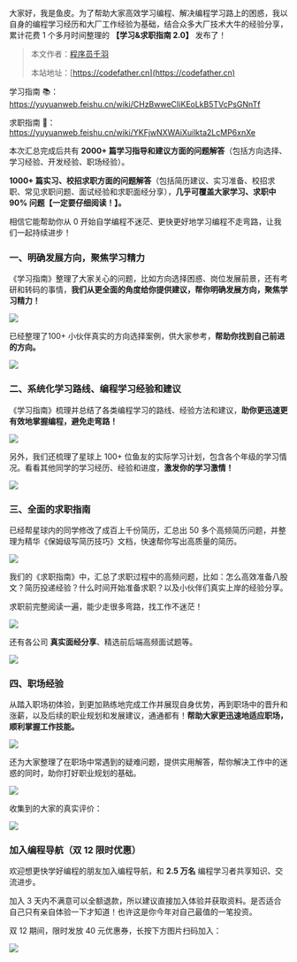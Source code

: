大家好，我是鱼皮。为了帮助大家高效学习编程、解决编程学习路上的困惑，我以自身的编程学习经历和大厂工作经验为基础，结合众多大厂技术大牛的经验分享，累计花费 1 个多月时间整理的 **【学习&求职指南 2.0】** 发布了！

> 本文作者：[程序员千羽](https://yuyuanweb.feishu.cn/wiki/Abldw5WkjidySxkKxU2cQdAtnah)
>
> 本站地址：[https://codefather.cn](https://codefather.cn)

学习指南 📚：https://yuyuanweb.feishu.cn/wiki/CHzBwweCIiKEoLkB5TVcPsGNnTf

求职指南 📄：https://yuyuanweb.feishu.cn/wiki/YKFjwNXWAiXuilkta2LcMP6xnXe



本次汇总完成后共有 **2000+ 篇学习指导和建议方面的问题解答**（包括方向选择、学习经验、开发经验、职场经验）。

**1000+ 篇实习、校招求职方面的问题解答**（包括简历建议、实习准备、校招求职、常见求职问题、面试经验和求职面经分享），**几乎可覆盖大家学习、求职中 90% 问题【一定要仔细阅读！】。**



相信它能帮助你从 0 开始自学编程不迷茫、更快更好地学习编程不走弯路，让我们一起持续进步！



### 一、明确发展方向，聚焦学习精力

《学习指南》整理了大家关心的问题，比如方向选择困惑、岗位发展前景，还有考研和转码的事情，**我们从更全面的角度给你提供建议，帮你明确发展方向，聚焦学习精力！**

![](https://pic.yupi.icu/1701770730198-79f54623-70ff-4515-b7aa-8eda51bc9710.png)



已经整理了100+ 小伙伴真实的方向选择案例，供大家参考，**帮助你找到自己前进的方向。**

![](https://pic.yupi.icu/1701770730118-f6f3b7b5-783a-4d2b-858e-efc857a7dfd7.png)



### 二、系统化学习路线、编程学习经验和建议

《学习指南》梳理并总结了各类编程学习的路线、经验方法和建议，**助你更迅速更有效地掌握编程，避免走弯路！**

![](https://pic.yupi.icu/1701770730180-0b0c1e03-411c-4da5-a59e-0b4e3526fe59.png)



另外，我们还梳理了星球上 100+ 位鱼友的实际学习计划，包含各个年级的学习情况。看看其他同学的学习经历、经验和进度，**激发你的学习激情！**

![](https://pic.yupi.icu/1701770730206-a4c18a25-26d1-467e-8236-296f60105025.png)



### 三、全面的求职指南

已经帮星球内的同学修改了成百上千份简历，汇总出 50 多个高频简历问题，并整理为精华《保姆级写简历技巧》文档，快速帮你写出高质量的简历。

![](https://pic.yupi.icu/1701770730168-45cd9f6b-4ded-497a-a68a-4d98af5d1562.png)



我们的《求职指南》中，汇总了求职过程中的高频问题，比如：怎么高效准备八股文？简历投递经验？什么时间开始准备求职？以及小伙伴们真实上岸的经验分享。

求职前完整阅读一遍，能少走很多弯路，找工作不迷茫！

![](https://pic.yupi.icu/1701770730732-dd916b32-3293-4d7b-83a6-cc159c074af0.png)



还有各公司 **真实面经分享**、精选前后端高频面试题等。

![](https://pic.yupi.icu/1701770730829-0a088af6-33fe-4cc4-9a96-e9eeb79d08c4.png)



### 四、职场经验

从踏入职场初体验，到更加熟练地完成工作并展现自身优势，再到职场中的晋升和涨薪，以及后续的职业规划和发展建议，通通都有！**帮助大家更迅速地适应职场，顺利掌握工作技能。**

![](https://pic.yupi.icu/1701770731055-99e4fec2-e6ea-4710-b2a3-f1c372750537.png)



还为大家整理了在职场中常遇到的疑难问题，提供实用解答，帮你解决工作中的迷惑的同时，助你打好职业规划的基础。

![](https://pic.yupi.icu/1701770730967-87e6a0d9-7b99-45f7-ba62-feea1ac5f88b.png)



收集到的大家的真实评价：

![](https://pic.yupi.icu/1701770731056-14da70d0-6186-4f05-89bc-a5c579378c9f.png)



### 加入编程导航（双 12 限时优惠）

欢迎想更快学好编程的朋友加入编程导航，和 **2.5 万名** 编程学习者共享知识、交流进步。

加入 3 天内不满意可以全额退款，所以建议直接加入体验并获取资料。是否适合自己只有亲自体验一下才知道！也许这是你今年对自己最值的一笔投资。

双 12 期间，限时发放 40 元优惠券，长按下方图片扫码加入：

![](https://pic.yupi.icu/1701854795502-d46b83cf-26d7-4147-972b-37174f62ac45.png)